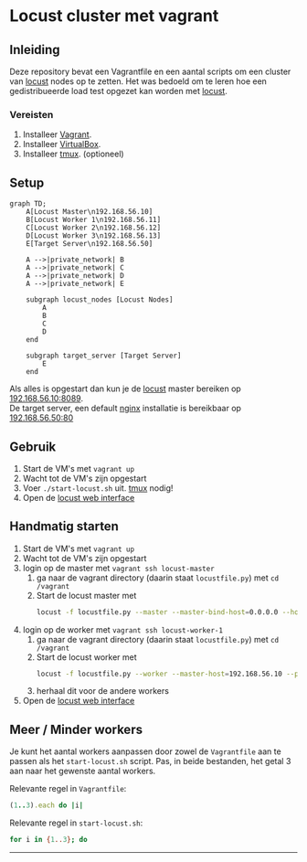 # Locust cluster met vagrant

## Inleiding

Deze repository bevat een Vagrantfile en een aantal scripts om een cluster van [locust] nodes op te zetten. 
Het was bedoeld om te leren hoe een gedistribueerde load test opgezet kan worden met [locust].

### Vereisten


1. Installeer [Vagrant].
1. Installeer [VirtualBox].
1. Installeer [tmux]. (optioneel)

## Setup

```mermaid
graph TD;
    A[Locust Master\n192.168.56.10]
    B[Locust Worker 1\n192.168.56.11]
    C[Locust Worker 2\n192.168.56.12]
    D[Locust Worker 3\n192.168.56.13]
    E[Target Server\n192.168.56.50]

    A -->|private_network| B
    A -->|private_network| C
    A -->|private_network| D
    A -->|private_network| E

    subgraph locust_nodes [Locust Nodes]
        A
        B
        C
        D
    end

    subgraph target_server [Target Server]
        E
    end
```

Als alles is opgestart dan kun je de [locust] master bereiken op [192.168.56.10:8089](http://192.168.56.10:8089).   
De target server, een default [nginx] installatie is bereikbaar op [192.168.56.50:80](http://192.168.56.50)

## Gebruik

1. Start de VM's met `vagrant up`
1. Wacht tot de VM's zijn opgestart
1. Voer `./start-locust.sh` uit. [tmux] nodig!
1. Open de [locust web interface]

## Handmatig starten

1. Start de VM's met `vagrant up`
1. Wacht tot de VM's zijn opgestart
1. login op de master met `vagrant ssh locust-master`
    1. ga naar de vagrant directory (daarin staat `locustfile.py`) met `cd /vagrant`
    1. Start de locust master met  
       ```sh
       locust -f locustfile.py --master --master-bind-host=0.0.0.0 --host=http://192.168.56.50
       ```
1. login op de worker met `vagrant ssh locust-worker-1`
    1. ga naar de vagrant directory (daarin staat `locustfile.py`) met `cd /vagrant`
    1. Start de locust worker met  
       ```sh
       locust -f locustfile.py --worker --master-host=192.168.56.10 --processes=-1
       ```
    1. herhaal dit voor de andere workers
1. Open de [locust web interface]

## Meer / Minder workers

Je kunt het aantal workers aanpassen door zowel de `Vagrantfile` aan te passen als het `start-locust.sh` script.
Pas, in beide bestanden, het getal 3 aan naar het gewenste aantal workers.

Relevante regel in `Vagrantfile`:
```ruby
(1..3).each do |i|
```

Relevante regel in `start-locust.sh`:
```sh
for i in {1..3}; do
```

---

[locust]: https://locust.io/
[nginx]: https://www.nginx.org/
[locust web interface]: http://192.168.56.10:8089


[Vagrant]: https://www.vagrantup.com/
[VirtualBox]: https://www.virtualbox.org/
[tmux]: https://github.com/tmux/tmux
